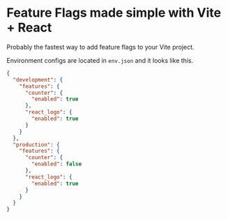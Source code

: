 # Feature Flags made simple with Vite + React

Probably the fastest way to add feature flags to your Vite project.

Environment configs are located in `env.json` and it looks like this.

```json
{
  "development": {
    "features": {
      "counter": {
        "enabled": true
      },
      "react_logo": {
        "enabled": true
      }
    }
  },
  "production": {
    "features": {
      "counter": {
        "enabled": false
      },
      "react_logo": {
        "enabled": true
      }
    }
  }
}
```
